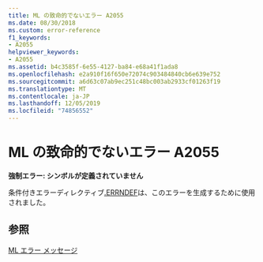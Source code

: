 ```yaml
---
title: ML の致命的でないエラー A2055
ms.date: 08/30/2018
ms.custom: error-reference
f1_keywords:
- A2055
helpviewer_keywords:
- A2055
ms.assetid: b4c3585f-6e55-4127-ba84-e68a41f1ada8
ms.openlocfilehash: e2a910f16f650e72074c903484840cb6e639e752
ms.sourcegitcommit: a6d63c07ab9ec251c48bc003ab2933cf01263f19
ms.translationtype: MT
ms.contentlocale: ja-JP
ms.lasthandoff: 12/05/2019
ms.locfileid: "74856552"
---
```

# <a name="ml-nonfatal-error-a2055"></a>ML の致命的でないエラー A2055

**強制エラー: シンボルが定義されていません**

条件付きエラーディレクティブ[.ERRNDEF](../../assembler/masm/dot-errndef.md)は、このエラーを生成するために使用されました。

## <a name="see-also"></a>参照

[ML エラー メッセージ](../../assembler/masm/ml-error-messages.md)<br/>